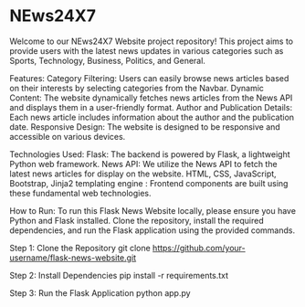 # NEws24X7
Welcome to our NEws24X7 Website project repository! This project aims to provide users with the latest news updates in various categories such as Sports, Technology, Business, Politics, and General.

Features:
Category Filtering: Users can easily browse news articles based on their interests by selecting categories from the Navbar.
Dynamic Content: The website dynamically fetches news articles from the News API and displays them in a user-friendly format.
Author and Publication Details: Each news article includes information about the author and the publication date.
Responsive Design: The website is designed to be responsive and accessible on various devices.

Technologies Used:
Flask: The backend is powered by Flask, a lightweight Python web framework.
News API: We utilize the News API to fetch the latest news articles for display on the website.
HTML, CSS, JavaScript, Bootstrap, Jinja2 templating engine : Frontend components are built using these fundamental web technologies.


How to Run:
To run this Flask News Website locally, please ensure you have Python and Flask installed. Clone the repository, install the required dependencies, and run the Flask application using the provided commands.

Step 1: Clone the Repository
git clone https://github.com/your-username/flask-news-website.git

Step 2: Install Dependencies
pip install -r requirements.txt

Step 3: Run the Flask Application
python app.py
